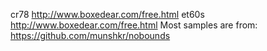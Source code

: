 cr78 http://www.boxedear.com/free.html
et60s http://www.boxedear.com/free.html
Most samples are from:
https://github.com/munshkr/nobounds

